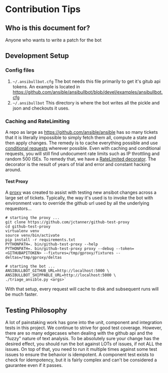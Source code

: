 # Contribution Tips

## Who is this document for?

Anyone who wants to write a patch for the bot

## Development Setup

### Config files

1. `~/.ansibullbot.cfg` The bot needs this file primarily to get it's gitub api tokens. An example is located in https://github.com/ansible/ansibullbot/blob/devel/examples/ansibullbot.cfg
2. `~/.ansibullbot` This directory is where the bot writes all the pickle and json and checkouts it uses.

### Caching and RateLimiting

A repo as large as https://github.com/ansible/ansible has so many tickets that it is literally impossible to simply fetch them all, compute a state and then apply changes. The remedy is to cache everything possible and use [conditional requests](https://developer.github.com/v3/#conditional-requests) wherever possible. Even with caching and conditional requests, you will still find undocument rate limits such as IP throttling and random 500 ISEs. To remedy that, we have a [RateLimited decorator](https://github.com/ansible/ansibullbot/blob/devel/ansibullbot/decorators/github.py#L109). The decorator is the result of years of trial and error and constant hacking around.

#### Test Proxy

A [proxy](https://github.com/jctanner/github-test-proxy) was created to assist with testing new ansibot changes across a large set of tickets. Typically, the way it's used is to invoke the bot with environment vars to override the github url used by all the underlying requestors...


```
# starting the proxy ...
git clone https://github.com/jctanner/github-test-proxy
cd github-test-proxy
virtualenv venv
source venv/bin/activate
pip install -r requirements.txt
PYTHONPATH=. bin/github-test-proxy --help
PYTHONPATH=. bin/github-test-proxy proxy --debug --token=<GITHUBAPITOKEN> --fixtures=/tmp/gproxy/fixtures --deltas=/tmp/gproxy/deltas
```


```
# starting the bot ...
ANSIBULLBOT_GITHUB_URL=http://localhost:5000 \
ANSIBULLBOT_SHIPPABLE_URL=http://localhost:5000 \
./triage_ansible.py <args>`
```

With that setup, every request will cache to disk and subsequent runs will be much faster.


## Testing Philosophy

A lot of painstaking work has gone into the unit, component and integration tests in this project. We continue to strive for good test coverage. However, there are so many edgecases when dealing with the github api and the "fuzzy" nature of text analysis. To be absolutely sure your change has the desired effect, you should run the bot against LOTs of issues, if not ALL the issues. On top of that, you need to run it multiple times against some test issues to ensure the behavior is idempotent. A component test exists to check for idempotency, but it is fairly complex and can't be considered a gaurantee even if it passes.
